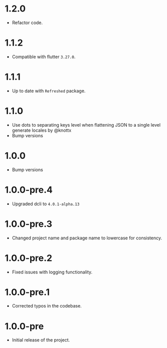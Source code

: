 # 1.2.0

- Refactor code.

# 1.1.2

- Compatible with flutter `3.27.0`.

# 1.1.1

- Up to date with `Refreshed` package.

# 1.1.0

- Use dots to separating keys level when flattening JSON to a single level generate locales by @knottx
- Bump versions

# 1.0.0

- Bump versions

# 1.0.0-pre.4

- Upgraded dcli to `4.0.1-alpha.13`

# 1.0.0-pre.3

- Changed project name and package name to lowercase for consistency.

# 1.0.0-pre.2

- Fixed issues with logging functionality.

# 1.0.0-pre.1

- Corrected typos in the codebase.

# 1.0.0-pre

- Initial release of the project.
